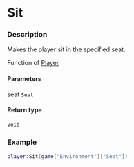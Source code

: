 # Sit

### Description

Makes the player sit in the specified seat.

Function of [Player](/classes/Player/)

#### Parameters

seat `Seat`

#### Return type

`Void`

### Example

```lua
player:Sit(game["Environment"]["Seat"])
```
